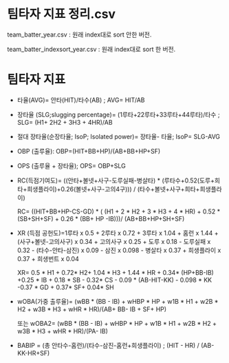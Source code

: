 # 팀타자 지표 정리.csv

team_batter_year.csv : 원래 index대로 sort 안한 버전.


team_batter_indexsort_year.csv : 원래 index대로 sort 한 버전.




# 팀타자 지표 

- 타율(AVG)= 안타(HIT)/타수(AB) ; AVG= HIT/AB


- 장타율 (SLG;slugging percentage)= (1루타+22루타+33루타+44루타)/타수 ; SLG= (H1+ 2H2 + 3H3 + 4HR)/AB


- 절대 장타율(순장타율; IsoP; Isolated power)= 장타율- 타율; IsoP= SLG-AVG


- OBP (출루율): OBP=(HIT+BB+HP)/(AB+BB+HP+SF)


- OPS (출루율 + 장타율); OPS= OBP+SLG


- RC(득점기여도)= ((안타+볼넷+사구-도루실패-병살타) * (루타수+0.52(도루+희타+희생플라이)+0.26(볼넷+사구-고의4구))) / (타수+볼넷+사구+희타+희생플라이) 
  
  RC= ((HIT+BB+HP-CS-GD) * ( (H1 + 2 * H2 + 3 * H3 + 4 * HR) + 0.52 * (SB+SH+SF) + 0.26 * (BB+ HP -IB)))/ (AB+BB+HP+SH+SF)
  
  
- XR (득점 공헌도)=1루타 x 0.5 + 2루타 x 0.72 + 3루타 x 1.04 + 홈런 x 1.44 + (사구+볼넷-고의사구) x 0.34 + 고의사구 x 0.25 + 도루 x 0.18 - 도루실패 x 0.32 - (타수-안타-삼진) x 0.09 - 삼진 x 0.098 - 병살타 x 0.37 + 희생플라이 x 0.37 + 희생번트 x 0.04 

  XR= 0.5 * H1 + 0.72* H2+ 1.04 * H3 + 1.44 * HR + 0.34* (HP+BB-IB) +0.25 * IB + 0.18 * SB - 0.32* CS - 0.09 * (AB-HIT-KK) - 0.098 * KK -0.37 * GD + 0.37* SF+ 0.04* SH


- wOBA(가중 출루율)= (wBB * (BB - IB) + wHBP * HP + w1B * H1 + w2B * H2 + w3B * H3 + wHR * HR)/(AB+ BB- IB + SF+ HP) 
  
  또는 wOBA2= (wBB * (BB - IB) + wHBP * HP + w1B * H1 + w2B * H2 + w3B * H3 + wHR * HR)/(PA- IB)


- BABIP = (총 안타수-홈런)/(타수-삼진-홈런+희생플라이) ; (HIT - HR) / (AB- KK-HR+SF)
